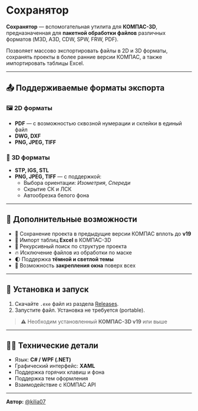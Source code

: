 # Сохранятор

**Сохранятор** — вспомогательная утилита для **КОМПАС-3D**, предназначенная для **пакетной обработки файлов** различных форматов (M3D, A3D, CDW, SPW, FRW, PDF).

Позволяет массово экспортировать файлы в 2D и 3D форматы, сохранять проекты в более ранние версии КОМПАС, а также импортировать таблицы Excel. 

---

## 📤 Поддерживаемые форматы экспорта

### 🖼️ **2D форматы**
- **PDF** — с возможностью сквозной нумерации и склейки в единый файл
- **DWG, DXF**
- **PNG, JPEG, TIFF**

### 🧱 **3D форматы**
- **STP, IGS, STL**
- **PNG, JPEG, TIFF** — с поддержкой:
  - Выбора ориентации: *Изометрия*, *Спереди*
  - Скрытие СК и ЛСК
  - Автообрезка белого фона

---

## 🔁 Дополнительные возможности

- 📂 Сохранение проекта в предыдущие версии КОМПАС вплоть до **v19**
- 📑 Импорт таблиц **Excel** в КОМПАС-3D
- 🔎 Рекурсивный поиск по структуре проекта
- 🔥 Исключение файлов из обработки по маске
- 🌓 Поддержка **тёмной и светлой темы**
- 📌 Возможность **закрепления окна** поверх всех

---

## 🚀 Установка и запуск

1. Скачайте `.exe` файл из раздела [Releases](https://github.com/yourusername/saveas/releases).
2. Запустите файл. Установка не требуется (portable).

> ⚠️ Необходим установленный **КОМПАС-3D v19** или выше

---

## 🧑‍💻 Технические детали

- Язык: **C# / WPF (.NET)**
- Графический интерфейс: **XAML**
- Поддержка горячих клавиш и фона
- Поддержка тем оформления
- Взаимодействие с КОМПАС API

---

**Автор:** [@kilia07](https://github.com/kilia07)
